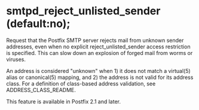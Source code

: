 # smtpd_reject_unlisted_sender (default:no); 

 Request that the Postfix SMTP server rejects mail from unknown
sender addresses, even when no explicit reject_unlisted_sender
access restriction is specified. This can slow down an explosion
of forged mail from worms or viruses. 

 An address is considered "unknown" when 1) it does not match a
virtual(5) alias or canonical(5) mapping, and 2) the address is not
valid for its address class. For a definition of class-based address
validation, see 
ADDRESS_CLASS_README. 


This feature is available in Postfix 2.1 and later.



